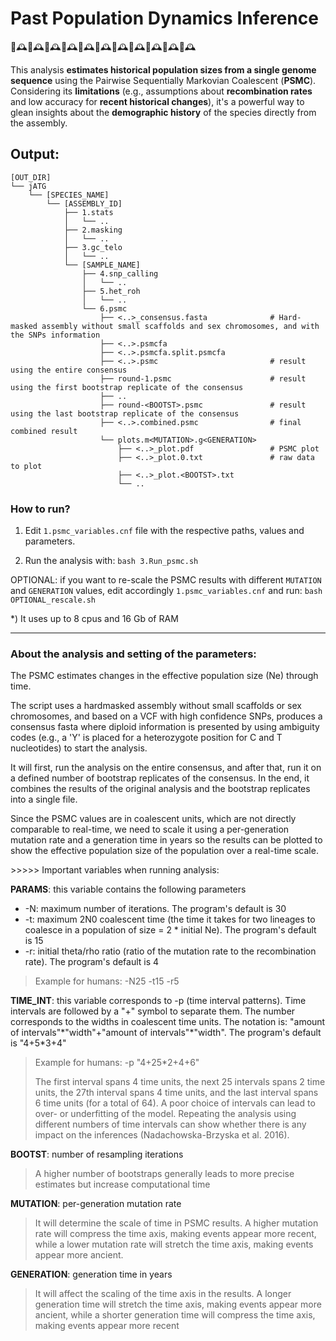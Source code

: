 # Past Population Dynamics Inference
🧬🕰🧬🕰🧬🕰🧬🕰🧬🕰🧬🕰🧬🕰🧬🕰🧬🕰🧬🕰🧬🕰

This analysis **estimates historical population sizes from a single genome sequence** using the Pairwise Sequentially Markovian Coalescent (**PSMC**). Considering its **limitations** (e.g., assumptions about **recombination rates** and low accuracy for **recent historical changes**), it's a powerful way to glean insights about the **demographic history** of the species directly from the assembly.

## Output:
```
[OUT_DIR]
└── jATG
    └── [SPECIES_NAME]
        └── [ASSEMBLY_ID]
            ├── 1.stats
            │   └── ..
            ├── 2.masking
            │   └── ..
            ├── 3.gc_telo
            │   └── ..
            └── [SAMPLE_NAME]
                ├── 4.snp_calling
                │   └── ..
                ├── 5.het_roh
                │   └── ..
                └── 6.psmc
                    ├── <..>_consensus.fasta              # Hard-masked assembly without small scaffolds and sex chromosomes, and with the SNPs information 
                    ├── <..>.psmcfa                       
                    ├── <..>.psmcfa.split.psmcfa          
                    ├── <..>.psmc                         # result using the entire consensus
                    ├── round-1.psmc                      # result using the first bootstrap replicate of the consensus
                    ├── ..
                    ├── round-<BOOTST>.psmc               # result using the last bootstrap replicate of the consensus
                    ├── <..>.combined.psmc                # final combined result
                    └── plots.m<MUTATION>.g<GENERATION>
                        ├── <..>_plot.pdf                 # PSMC plot
                        ├── <..>_plot.0.txt               # raw data to plot
                        ├── <..>_plot.<BOOTST>.txt        
                        └── ..
```

### How to run?

1) Edit `1.psmc_variables.cnf` file with the respective paths, values and parameters.

2) Run the analysis with: `bash 3.Run_psmc.sh`

OPTIONAL: if you want to re-scale the PSMC results with different `MUTATION` and `GENERATION` values, edit accordingly `1.psmc_variables.cnf` and run: `bash OPTIONAL_rescale.sh`

\*) It uses up to 8 cpus and 16 Gb of RAM

---
### About the analysis and setting of the parameters:

The PSMC estimates changes in the effective population size (Ne) through time.

The script uses a hardmasked assembly without small scaffolds or sex chromosomes, and based on a VCF with high confidence SNPs, produces a consensus fasta where diploid information is presented by using ambiguity codes (e.g., a 'Y' is placed for a heterozygote position for C and T nucleotides) to start the analysis.

It will first, run the analysis on the entire consensus, and after that, run it on a defined number of bootstrap replicates of the consensus. In the end, it combines the results of the original analysis and the bootstrap replicates into a single file.

Since the PSMC values are in coalescent units, which are not directly comparable to real-time, we need to scale it using a per-generation mutation rate and a generation time in years so the results can be plotted to show the effective population size of the population over a real-time scale.

\>\>\>\>\> Important variables when running analysis:

**PARAMS**: this variable contains the following parameters
* -N: maximum number of iterations. The program's default is 30
* -t: maximum 2N0 coalescent time (the time it takes for two lineages to coalesce in a population of size = 2 * initial Ne). The program's default is 15
* -r: initial theta/rho ratio (ratio of the mutation rate to the recombination rate). The program's default is 4
> Example for humans: -N25 -t15 -r5
>
> 

**TIME_INT**: this variable corresponds to -p (time interval patterns). Time intervals are followed by a "+" symbol to separate them. The number corresponds to the widths in coalescent time units. The notation is: "amount of intervals"\*"width"+"amount of intervals"\*"width". The program's default is "4+5\*3+4"
> Example for humans: -p "4+25\*2+4+6"
> 
> The first interval spans 4 time units, the next 25 intervals spans 2 time units, the 27th interval spans 4 time units, and the last interval spans 6 time units (for a total of 64). A poor choice of intervals can lead to over- or underfitting of the model. Repeating the analysis using different numbers of time intervals can show whether there is any impact on the inferences (Nadachowska-Brzyska et al. 2016).

**BOOTST**: number of resampling iterations
> A higher number of bootstraps generally leads to more precise estimates but increase computational time

**MUTATION**: per-generation mutation rate
> It will determine the scale of time in PSMC results. A higher mutation rate will compress the time axis, making events appear more recent, while a lower mutation rate will stretch the time axis, making events appear more ancient. 

**GENERATION**:  generation time in years
> It will affect the scaling of the time axis in the results. A longer generation time will stretch the time axis, making events appear more ancient, while a shorter generation time will compress the time axis, making events appear more recent

